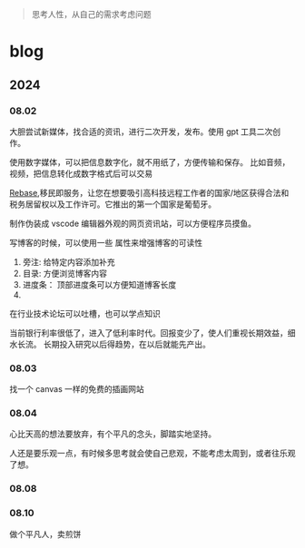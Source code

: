 
> 思考人性，从自己的需求考虑问题

# blog
## 2024
### 08.02

大胆尝试新媒体，找合适的资讯，进行二次开发，发布。使用 gpt 工具二次创作。

使用数字媒体，可以把信息数字化，就不用纸了，方便传输和保存。
比如音频，视频，把信息转化成数字格式后可以交易


[Rebase](https://rebase.co),移民即服务，让您在想要吸引高科技远程工作者的国家/地区获得合法和税务居留权以及工作许可。它推出的第一个国家是葡萄牙。

制作伪装成 vscode 编辑器外观的网页资讯站，可以方便程序员摸鱼。


写博客的时候，可以使用一些 属性来增强博客的可读性
1. 旁注: 给特定内容添加补充
2. 目录: 方便浏览博客内容
3. 进度条： 顶部进度条可以方便知道博客长度
4. 

在行业技术论坛可以吐槽，也可以学点知识

当前银行利率很低了，进入了低利率时代。回报变少了，使人们重视长期效益，细水长流。
长期投入研究以后得趋势，在以后就能先产出。

### 08.03

找一个 canvas 一样的免费的插画网站

### 08.04

心比天高的想法要放弃，有个平凡的念头，脚踏实地坚持。

人还是要乐观一点，有时候多思考就会使自己悲观，不能考虑太周到，或者往乐观了想。

### 08.08

### 08.10

做个平凡人，卖煎饼